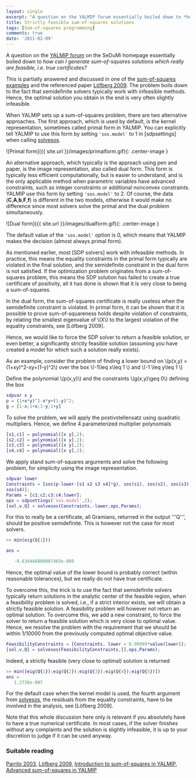 ```yaml
---
layout: single
excerpt: "A question on the YALMIP forum essentially boiled down to *how can I generate sum-of-squares solutions which really are feasible, i.e. true certificates?*"
title: Strictly feasible sum-of-squares solutions
tags: [Sum-of-squares programming]
comments: true
date: '2011-02-09'
---
```


A question on the [YALMIP forum](http://sedumi.ie.lehigh.edu/index.php?option=com_kunena&Itemid=78&func=showcat&catid=19) on the SeDuMi homepage essentially boiled down to *how can I generate sum-of-squares solutions which really are feasible, i.e. true certificates?*

This is partially answered and discussed in one of the [sum-of-squares examples](/example/moresos) and the referenced paper [Löfberg 2009](/reference/lofberg2009). The problem boils down to the fact that semidefinite solvers typically work with infeasible methods. Hence, the optimal solution you obtain in the end is very often slightly infeasible.

When YALMIP sets up a sum-of-squares problem, there are two alternative approaches. The first approach, which is used by default, is the kernel representation, sometimes called primal form in YALMIP. You can explicitly tell YALMIP to use this form by setting `'sos.model'` to 1 in [sdpsettings] when calling [solvesos](/command/solvesos).

![Primal form]({{ site.url }}/images/primalform.gif){: .center-image }

An alternative approach, which typically is the approach using pen and paper, is the image representation, also called dual form. This form is typically less efficient computationally, but is easier to understand, and is the only applicable method when parametric variables have advanced constraints, such as integer constraints or additional nonconvex constraints. YALMIP use this form by setting `'sos.model'` to 2. Of course, the data (**C**,**A**,**b**,**F**,**f**) is different in the two models, otherwise it would make no difference since most solvers solve the primal and the dual problem simultaneously.

![Dual form]({{ site.url }}/images/dualform.gif){: .center-image }

The default value of the `'sos.model'` option is 0, which means that YALMIP makes the decision (almost always primal form).

As mentioned earlier, most [SDP solvers] work with infeasible methods. In practice, this means the equality constraints in the primal form typically are violated in the final solution, and the semidefinite constraint in the dual form is not satisfied. If the optimization problem originates from a sum-of-squares problem, this means the SDP solution has failed to create a true certificate of positivity, all it has done is shown that it is very close to being a sum-of-squares.

In the dual form, the sum-of-squares certificate is really useless when the semidefinite constraint is violated. In primal form, it can be shown that it is possible to prove sum-of-squareness holds despite violation of constraints, by relating the smallest eigenvalue of \\(X\\) to the largest violation of the equality constraints, see [Löfberg 2009].

Hence, we would like to force the SDP solver to return a feasible solution, or even better, a significantly strictly feasible solution (assuming you have created a model for which such a solution really exists).

As an example, consider the problem of finding a lower bound on \\(p(x,y) = (1+xy)^2-xy+(1-y)^2\\) over the box \\(-1\leq x\leq 1 \\) and \\(-1 \leq y\leq 1 \\)

Define the polynomial \\(p(x,y)\\) and the constraints \\(g(x,y)\geq 0\\) defining the box

````matlab
sdpvar x y
p = (1+x*y)^2-x*y+(1-y)^2;
g = [1-x;1+x;1-y;1+y]
````

To solve the problem, we will apply the postivstellensatz using quadratic multipliers. Hence, we define 4 parameterized multiplier polynomials

````matlab
[s1,c1] = polynomial([x y],2);
[s2,c2] = polynomial([x y],2);
[s3,c3] = polynomial([x y],2);
[s4,c4] = polynomial([x y],2);
````

We apply stand sum-of-squares arguments and solve the following problem, for simplicity using the image representation.

````matlab
sdpvar lower
Constraints = [sos(p-lower-[s1 s2 s3 s4]*g), sos(s1), sos(s2), sos(s3),
sos(s4)];
Params = [c1;c2;c3;c4;lower];
ops = sdpsettings('sos.model',2);
[sol,v,Q] = solvesos(Constraints,-lower,ops,Params);
````

For this to really be a certificate, all Gramians, returned in the output '''Q''', should be positive semidefinite. This is however not the case for most solvers.

````matlab
>> min(eig(Q{1}))

ans =

   -9.634448808807465e-009
````

Hence, the optimal value of the lower bound is probably correct (within reasonable tolerances), but we really do not have true certificate.

To overcome this, the trick is to use the fact that semidefinite solvers typically return solutions in the analytic center of the feasible region, when a feasibility problem is solved, i.e., if a strict interior exists, we will obtain a strictly feasible solution. A feasibility problem will however not return an optimal solution. To overcome this, we add a new constraint, to force the solver to return a feasible solution which is very close to optimal value. Hence, we resolve the problem with the requirement that we should be within 1/10000 from the previously computed optimal objective value.

````matlab
FeasibilityConstraints = [Constraints, lower > 0.99999*value(lower)];
[sol,v,Q] = solvesos(FeasibilityConstraints,[],ops,Params);
````

Indeed, a strictly feasible (very close to optimal) solution is returned

````matlab
>> min([eig(Q{1});eig(Q{2});eig(Q{3});eig(Q{4});eig(Q{5})])
ans =
   1.2738e-007
````

For the default case when the kernel model is used, the fourth argument from [solvesos](/command/solvesos), the residuals from the equality constraints, have to be involved in the analysis, see [Löfberg 2009].

Note that this whole discussion here only is relevant if you absolutely have to have a true numerical certificate. In most cases, if the solver finishes without any complaints and the solution is slightly infeasible, it is up to your discretion to judge if it can be used anyway.

### Suitable reading

[Parrilo 2003](/reference/parrilo2003), [Löfberg 2009](/reference/lofberg2009), [Introduction to sum-of-squares in YALMIP](/tutorial/sumofsquaresprogramming), [Advanced sum-of-squares in YALMIP](/example/moresos)
